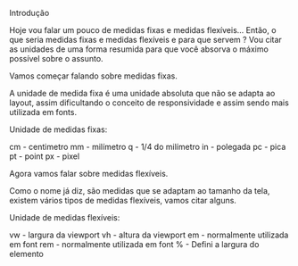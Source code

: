 Introdução



Hoje vou falar um pouco de medidas fixas e medidas flexíveis...
Então, o que seria medidas fixas e medidas flexíveis e para que servem ?
Vou citar as unidades de uma forma resumida para que você absorva o máximo possível sobre o assunto.

Vamos começar falando sobre medidas fixas.

A unidade de medida fixa é uma unidade absoluta que não se adapta ao layout, assim dificultando o conceito de responsividade e assim sendo mais utilizada em fonts.

Unidade de medidas fixas:

cm - centimetro
mm - milímetro
q - 1/4 do milímetro
in - polegada
pc - pica
pt - point
px - pixel

Agora vamos falar sobre medidas flexíveis.

Como o nome já diz, são medidas que se adaptam ao tamanho da tela, existem vários tipos de medidas flexíveis, vamos citar alguns.

Unidade de medidas flexíveis:

vw - largura da viewport
vh - altura da viewport
em - normalmente utilizada em font
rem - normalmente utilizada em font
% - Defini a largura do elemento